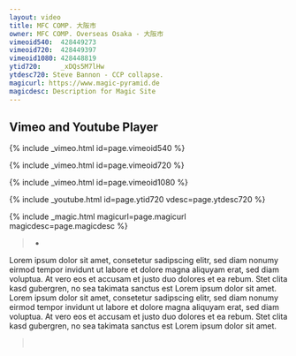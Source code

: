 ```yaml
---
layout: video
title: MFC COMP. 大阪市
owner: MFC COMP. Overseas Osaka - 大阪市
vimeoid540:  428449273
vimeoid720:  428449397
vimeoid1080: 428448819
ytid720:     _xDQs5M7lHw
ytdesc720: Steve Bannon - CCP collapse.
magicurl: https://www.magic-pyramid.de
magicdesc: Description for Magic Site
---
```


## Vimeo and Youtube Player

{% include _vimeo.html   id=page.vimeoid540  %}

{% include _vimeo.html   id=page.vimeoid720  %}

{% include _vimeo.html   id=page.vimeoid1080 %}

{% include _youtube.html id=page.ytid720 vdesc=page.ytdesc720  %}

{% include _magic.html   magicurl=page.magicurl magicdesc=page.magicdesc %}

   >*

Lorem ipsum dolor sit amet, consetetur sadipscing elitr, sed diam nonumy eirmod tempor invidunt ut labore et dolore magna aliquyam erat, sed diam voluptua. At vero eos et accusam et justo duo dolores et ea rebum. Stet clita kasd gubergren, no sea takimata sanctus est Lorem ipsum dolor sit amet. Lorem ipsum dolor sit amet, consetetur sadipscing elitr, sed diam nonumy eirmod tempor invidunt ut labore et dolore magna aliquyam erat, sed diam voluptua. At vero eos et accusam et justo duo dolores et ea rebum. Stet clita kasd gubergren, no sea takimata sanctus est Lorem ipsum dolor sit amet.

   >&nbsp;
